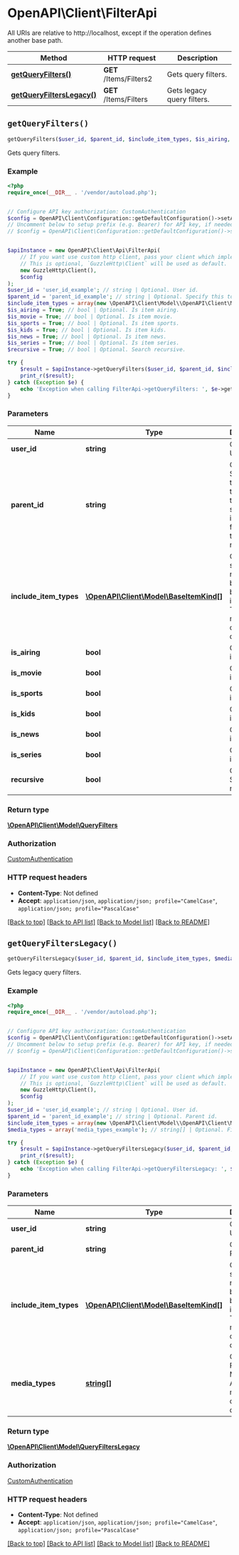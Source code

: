 # OpenAPI\Client\FilterApi

All URIs are relative to http://localhost, except if the operation defines another base path.

| Method | HTTP request | Description |
| ------------- | ------------- | ------------- |
| [**getQueryFilters()**](FilterApi.md#getQueryFilters) | **GET** /Items/Filters2 | Gets query filters. |
| [**getQueryFiltersLegacy()**](FilterApi.md#getQueryFiltersLegacy) | **GET** /Items/Filters | Gets legacy query filters. |


## `getQueryFilters()`

```php
getQueryFilters($user_id, $parent_id, $include_item_types, $is_airing, $is_movie, $is_sports, $is_kids, $is_news, $is_series, $recursive): \OpenAPI\Client\Model\QueryFilters
```

Gets query filters.

### Example

```php
<?php
require_once(__DIR__ . '/vendor/autoload.php');


// Configure API key authorization: CustomAuthentication
$config = OpenAPI\Client\Configuration::getDefaultConfiguration()->setApiKey('X-Emby-Token', 'YOUR_API_KEY');
// Uncomment below to setup prefix (e.g. Bearer) for API key, if needed
// $config = OpenAPI\Client\Configuration::getDefaultConfiguration()->setApiKeyPrefix('X-Emby-Token', 'Bearer');


$apiInstance = new OpenAPI\Client\Api\FilterApi(
    // If you want use custom http client, pass your client which implements `GuzzleHttp\ClientInterface`.
    // This is optional, `GuzzleHttp\Client` will be used as default.
    new GuzzleHttp\Client(),
    $config
);
$user_id = 'user_id_example'; // string | Optional. User id.
$parent_id = 'parent_id_example'; // string | Optional. Specify this to localize the search to a specific item or folder. Omit to use the root.
$include_item_types = array(new \OpenAPI\Client\Model\\OpenAPI\Client\Model\BaseItemKind()); // \OpenAPI\Client\Model\BaseItemKind[] | Optional. If specified, results will be filtered based on item type. This allows multiple, comma delimited.
$is_airing = True; // bool | Optional. Is item airing.
$is_movie = True; // bool | Optional. Is item movie.
$is_sports = True; // bool | Optional. Is item sports.
$is_kids = True; // bool | Optional. Is item kids.
$is_news = True; // bool | Optional. Is item news.
$is_series = True; // bool | Optional. Is item series.
$recursive = True; // bool | Optional. Search recursive.

try {
    $result = $apiInstance->getQueryFilters($user_id, $parent_id, $include_item_types, $is_airing, $is_movie, $is_sports, $is_kids, $is_news, $is_series, $recursive);
    print_r($result);
} catch (Exception $e) {
    echo 'Exception when calling FilterApi->getQueryFilters: ', $e->getMessage(), PHP_EOL;
}
```

### Parameters

| Name | Type | Description  | Notes |
| ------------- | ------------- | ------------- | ------------- |
| **user_id** | **string**| Optional. User id. | [optional] |
| **parent_id** | **string**| Optional. Specify this to localize the search to a specific item or folder. Omit to use the root. | [optional] |
| **include_item_types** | [**\OpenAPI\Client\Model\BaseItemKind[]**](../Model/\OpenAPI\Client\Model\BaseItemKind.md)| Optional. If specified, results will be filtered based on item type. This allows multiple, comma delimited. | [optional] |
| **is_airing** | **bool**| Optional. Is item airing. | [optional] |
| **is_movie** | **bool**| Optional. Is item movie. | [optional] |
| **is_sports** | **bool**| Optional. Is item sports. | [optional] |
| **is_kids** | **bool**| Optional. Is item kids. | [optional] |
| **is_news** | **bool**| Optional. Is item news. | [optional] |
| **is_series** | **bool**| Optional. Is item series. | [optional] |
| **recursive** | **bool**| Optional. Search recursive. | [optional] |

### Return type

[**\OpenAPI\Client\Model\QueryFilters**](../Model/QueryFilters.md)

### Authorization

[CustomAuthentication](../../README.md#CustomAuthentication)

### HTTP request headers

- **Content-Type**: Not defined
- **Accept**: `application/json`, `application/json; profile="CamelCase"`, `application/json; profile="PascalCase"`

[[Back to top]](#) [[Back to API list]](../../README.md#endpoints)
[[Back to Model list]](../../README.md#models)
[[Back to README]](../../README.md)

## `getQueryFiltersLegacy()`

```php
getQueryFiltersLegacy($user_id, $parent_id, $include_item_types, $media_types): \OpenAPI\Client\Model\QueryFiltersLegacy
```

Gets legacy query filters.

### Example

```php
<?php
require_once(__DIR__ . '/vendor/autoload.php');


// Configure API key authorization: CustomAuthentication
$config = OpenAPI\Client\Configuration::getDefaultConfiguration()->setApiKey('X-Emby-Token', 'YOUR_API_KEY');
// Uncomment below to setup prefix (e.g. Bearer) for API key, if needed
// $config = OpenAPI\Client\Configuration::getDefaultConfiguration()->setApiKeyPrefix('X-Emby-Token', 'Bearer');


$apiInstance = new OpenAPI\Client\Api\FilterApi(
    // If you want use custom http client, pass your client which implements `GuzzleHttp\ClientInterface`.
    // This is optional, `GuzzleHttp\Client` will be used as default.
    new GuzzleHttp\Client(),
    $config
);
$user_id = 'user_id_example'; // string | Optional. User id.
$parent_id = 'parent_id_example'; // string | Optional. Parent id.
$include_item_types = array(new \OpenAPI\Client\Model\\OpenAPI\Client\Model\BaseItemKind()); // \OpenAPI\Client\Model\BaseItemKind[] | Optional. If specified, results will be filtered based on item type. This allows multiple, comma delimited.
$media_types = array('media_types_example'); // string[] | Optional. Filter by MediaType. Allows multiple, comma delimited.

try {
    $result = $apiInstance->getQueryFiltersLegacy($user_id, $parent_id, $include_item_types, $media_types);
    print_r($result);
} catch (Exception $e) {
    echo 'Exception when calling FilterApi->getQueryFiltersLegacy: ', $e->getMessage(), PHP_EOL;
}
```

### Parameters

| Name | Type | Description  | Notes |
| ------------- | ------------- | ------------- | ------------- |
| **user_id** | **string**| Optional. User id. | [optional] |
| **parent_id** | **string**| Optional. Parent id. | [optional] |
| **include_item_types** | [**\OpenAPI\Client\Model\BaseItemKind[]**](../Model/\OpenAPI\Client\Model\BaseItemKind.md)| Optional. If specified, results will be filtered based on item type. This allows multiple, comma delimited. | [optional] |
| **media_types** | [**string[]**](../Model/string.md)| Optional. Filter by MediaType. Allows multiple, comma delimited. | [optional] |

### Return type

[**\OpenAPI\Client\Model\QueryFiltersLegacy**](../Model/QueryFiltersLegacy.md)

### Authorization

[CustomAuthentication](../../README.md#CustomAuthentication)

### HTTP request headers

- **Content-Type**: Not defined
- **Accept**: `application/json`, `application/json; profile="CamelCase"`, `application/json; profile="PascalCase"`

[[Back to top]](#) [[Back to API list]](../../README.md#endpoints)
[[Back to Model list]](../../README.md#models)
[[Back to README]](../../README.md)
